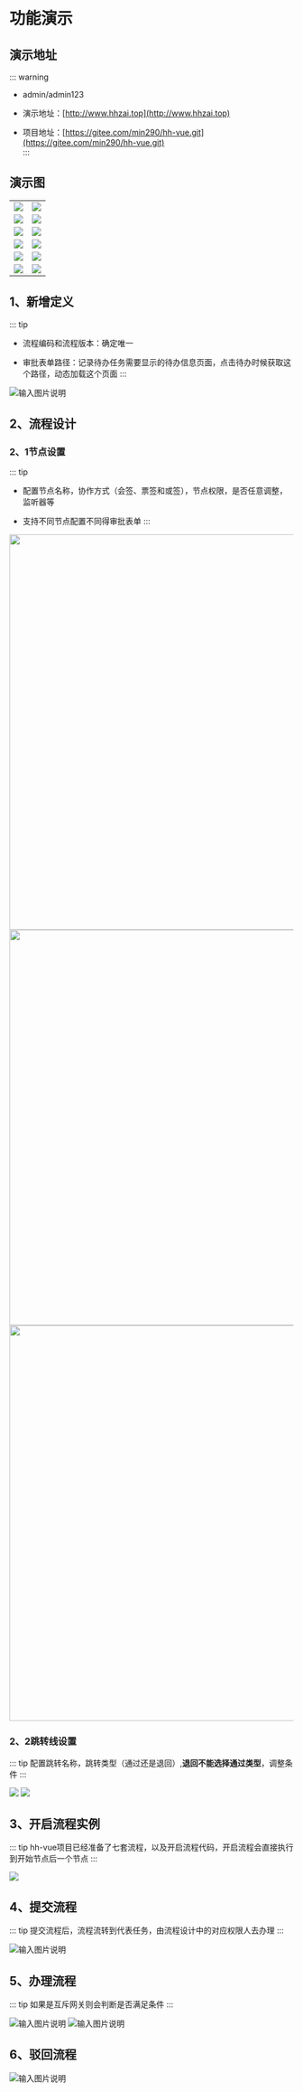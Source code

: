 # 功能演示
<!-- @include: ../other/betweengg.md -->


## 演示地址

::: warning
- admin/admin123

- 演示地址：[http://www.hhzai.top](http://www.hhzai.top)  
- 项目地址：[https://gitee.com/min290/hh-vue.git](https://gitee.com/min290/hh-vue.git)  
:::

## 演示图

<table>
    <tbody>
        <tr>
        <td><img src="https://foruda.gitee.com/images/1736763187046620959/814fd4bf_2218307.png"/></td>
        <td><img src="https://foruda.gitee.com/images/1736763199058517932/2b01c913_2218307.png"/></td>
    </tr>
    <tr>
        <td><img src="https://foruda.gitee.com/images/1736763731091619270/d74d099d_2218307.png"/></td>
        <td><img src="https://foruda.gitee.com/images/1736763757217975424/4d1053a9_2218307.png"/></td>
    </tr>
    <tr>
        <td><img src="https://foruda.gitee.com/images/1736763846364044932/e3c2552d_2218307.png"/></td>
        <td><img src="https://foruda.gitee.com/images/1703641952765512992/dc187080_2218307.png"/></td>
    </tr>
    <tr>
        <td><img src="https://foruda.gitee.com/images/1736762724064103953/a3934696_2218307.png"/></td>
        <td><img src="https://foruda.gitee.com/images/1736762828094704587/9c0f51c8_2218307.png"/></td>
    </tr>
    <tr>
        <td><img src="https://foruda.gitee.com/images/1736762913994459048/2b4b05bc_2218307.png"/></td>
        <td><img src="https://foruda.gitee.com/images/1736762989286625820/0cfad72f_2218307.png"/></td>
    </tr>
    <tr>
        <td><img src="https://foruda.gitee.com/images/1736763079110050572/6e068531_2218307.png"/></td>
        <td><img src="https://foruda.gitee.com/images/1736763097281901410/31cf558d_2218307.png"/></td>
    </tr>
    </tbody>
</table>


## 1、新增定义
::: tip
- 流程编码和流程版本：确定唯一

- 审批表单路径：记录待办任务需要显示的待办信息页面，点击待办时候获取这个路径，动态加载这个页面
:::


![输入图片说明](https://foruda.gitee.com/images/1703667450784737720/940b2bab_2218307.png "屏幕截图")

## 2、流程设计
### 2、1节点设置
::: tip 
- 配置节点名称，协作方式（会签、票签和或签），节点权限，是否任意调整，监听器等

- 支持不同节点配置不同得审批表单
:::


<img src="https://foruda.gitee.com/images/1734589294761157636/ac74e327_2218307.png" width="700" />
<img src="https://foruda.gitee.com/images/1742261152703131620/939d9684_2218307.png" width="700" />
<img src="https://foruda.gitee.com/images/1732545153700629064/3183155f_2218307.png" width="700" />

### 2、2跳转线设置
::: tip 
配置跳转名称，跳转类型（通过还是退回）,**退回不能选择通过类型**，调整条件
:::


![](/defSkip.png)
![](https://foruda.gitee.com/images/1726905626290177483/195615fc_2218307.png)
## 3、开启流程实例
::: tip
hh-vue项目已经准备了七套流程，以及开启流程代码，开启流程会直接执行到开始节点后一个节点
:::

![](/addIns.png)


## 4、提交流程
::: tip
提交流程后，流程流转到代表任务，由流程设计中的对应权限人去办理
:::


![输入图片说明](https://foruda.gitee.com/images/1703668493778770778/d77716b5_2218307.png "屏幕截图")


## 5、办理流程
::: tip
如果是互斥网关则会判断是否满足条件
:::


![输入图片说明](https://foruda.gitee.com/images/1703668882786849328/0b9554ec_2218307.png "屏幕截图")
![输入图片说明](https://foruda.gitee.com/images/1703668896500858952/c9dc78e1_2218307.png "屏幕截图")

## 6、驳回流程

![输入图片说明](https://foruda.gitee.com/images/1703669345903195445/4ba131bc_2218307.png "屏幕截图")
